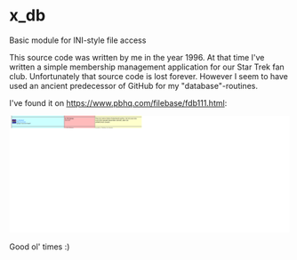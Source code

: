 # x_db
Basic module for INI-style file access

This source code was written by me in the year 1996. At that time I've written a simple membership management application for our Star Trek fan club. Unfortunately that source code is lost forever. However I seem to have used an ancient predecessor of GitHub for my "database"-routines.

I've found it on https://www.pbhq.com/filebase/fdb111.html:

![screenshot of pbhq.com](screenshot.png)

Good ol' times :)
